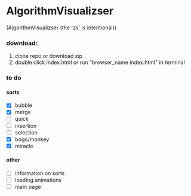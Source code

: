 # AlgorithmVisualizser
(AlgorithmVisualizser (the 'zs' is intentional))

### download:
1) clone repo or download zip
2) double click index.html or run "browser_name index.html" in terminal

### to do
#### sorts
- [x] bubble
- [x] merge
- [ ] quick
- [ ] insertion
- [ ] selection
- [x] bogo/monkey
- [x] miracle

#### other
- [ ] information on sorts
- [ ] loading animations
- [ ] main page